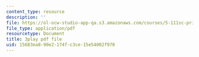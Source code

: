 ```yaml
---
content_type: resource
description: ''
file: https://ol-ocw-studio-app-qa.s3.amazonaws.com/courses/5-111sc-principles-of-chemical-science-fall-2014/15683ea890e2174fc3ce15e54002f970_IzTRzMf8kKE.pdf
file_type: application/pdf
resourcetype: Document
title: 3play pdf file
uid: 15683ea8-90e2-174f-c3ce-15e54002f970
---
```

